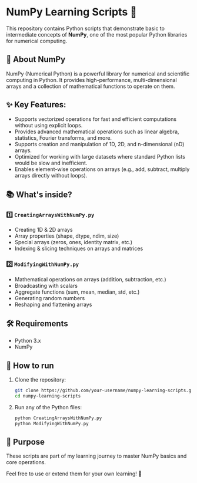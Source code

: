 # NumPy Learning Scripts 🧮

This repository contains Python scripts that demonstrate basic to intermediate concepts of **NumPy**, one of the most popular Python libraries for numerical computing.

## 📖 About NumPy
NumPy (Numerical Python) is a powerful library for numerical and scientific computing in Python. It provides high-performance, multi-dimensional arrays and a collection of mathematical functions to operate on them.

## ✨ Key Features:
- Supports vectorized operations for fast and efficient computations without using explicit loops.
- Provides advanced mathematical operations such as linear algebra, statistics, Fourier transforms, and more.
- Supports creation and manipulation of 1D, 2D, and n-dimensional (nD) arrays.
- Optimized for working with large datasets where standard Python lists would be slow and inefficient.
- Enables element-wise operations on arrays (e.g., add, subtract, multiply arrays directly without loops).

## 📚 What's inside?

### 1️⃣ `CreatingArraysWithNumPy.py`
- Creating 1D & 2D arrays
- Array properties (shape, dtype, ndim, size)
- Special arrays (zeros, ones, identity matrix, etc.)
- Indexing & slicing techniques on arrays and matrices

### 2️⃣ `ModifyingWithNumPy.py`
- Mathematical operations on arrays (addition, subtraction, etc.)
- Broadcasting with scalars
- Aggregate functions (sum, mean, median, std, etc.)
- Generating random numbers
- Reshaping and flattening arrays

## 🛠️ Requirements
- Python 3.x
- NumPy

## 🚀 How to run
1. Clone the repository:
   ```bash
   git clone https://github.com/your-username/numpy-learning-scripts.git
   cd numpy-learning-scripts
2. Run any of the Python files:
    ```bash
    python CreatingArraysWithNumPy.py
    python ModifyingWithNumPy.py
## 🎯 Purpose
These scripts are part of my learning journey to master NumPy basics and core operations.

Feel free to use or extend them for your own learning! 🚀
